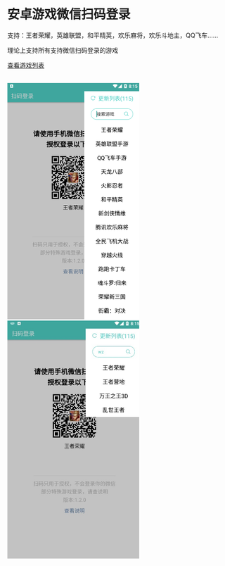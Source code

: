 # 安卓游戏微信扫码登录

支持：王者荣耀，英雄联盟，和平精英，欢乐麻将，欢乐斗地主，QQ飞车……

理论上支持所有支持微信扫码登录的游戏

[查看游戏列表](/games/gameList.json?raw=true)

<br>
<div style="float: left">
<img src="/screenshot/Screenshot1.jpeg?raw=true" width="300">
<img src="/screenshot/Screenshot2.jpeg?raw=true" width="300">
</div>
